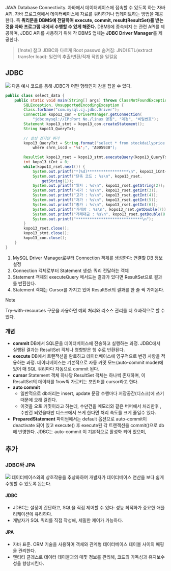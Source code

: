 JAVA Database Connectivity. 자바에서 데이터베이스에 접속할 수 있도록 하는 자바 API. 자바 프로그램에서 데이터베이스에 자료를 쿼리하거나 업데이트하는 방법을 제공한다. 즉 **쿼리문을 DBMS예 전달하여 execute, commit, result(ResultSet)를 받는 것을 자바 프로그램 내에서 수행할 수 있게 해준다.** DBMS에 종속되지 는 관련 API를 제공하며, JDBC API를 사용하기 위해 각 DBMS 업체는 **JDBC Driver Manager**를 제공한다.
> [!note] 참고
> JDBC와 다르게 Root passwd 숨겨짐: JNDI
> ETL(extract transfer load): 일련의 추출/변환/적재 작업을 일컬음
## JDBC
![](https://onedrive.live.com/embed?resid=C4F97B3B64AE3E7A%217894&authkey=%21AEDACF3f_N-WYJw&width=800&height=362)
다음 예시 코드를 통해 JDBC가 어떤 형태인지 감을 잡을 수 있다.
```java
public class select_data {
	public static void main(String[] args) throws ClassNotFoundException, 
		SQLException, UnsupportedEncodingException {
		Class.forName("com.mysql.cj.jdbc.Driver");
		Connection kopo13_con = DriverManager.getConnection(
			"jdbc:mysql://IP:Port No./linux 명칭", "계정", "비밀번호");
		Statement kopo13_stmt = kopo13_con.createStatement();
		String kopo13_QueryTxt;
		
		// 삼성 전자만 쿼리
		kopo13_QueryTxt = String.format("select * from stockdailyprice 
			where shrn_iscd = '%s';", "A005930");
		
		ResultSet kopo13_rset = kopo13_stmt.executeQuery(kopo13_QueryTxt);
		int kopo13_iCnt = 0;
		while(kopo13_rset.next()) {
			System.out.printf("*(%d)******************\n", kopo13_iCnt++);
			System.out.printf("단축 코드 : %s\n", kopo13_rset.
				getString(1));
			System.out.printf("일자 : %s\n", kopo13_rset.getString(2));
			System.out.printf("시가 : %s\n", kopo13_rset.getInt(3));
			System.out.printf("고가 : %s\n", kopo13_rset.getInt(4));
			System.out.printf("저가 : %s\n", kopo13_rset.getInt(5));
			System.out.printf("종가 : %s\n", kopo13_rset.getInt(6));
			System.out.printf("거래량 : %s\n", kopo13_rset.getDouble(7));
			System.out.printf("거래대금 : %s\n", kopo13_rset.getDouble(8));
			System.out.printf("*****************************\n");
		}
		kopo13_rset.close();
		kopo13_stmt.close();
		kopo13_con.close();
	}
}
```
1. MySQL Driver Manager로부터 Connection 객체를 생성한다: 연결할 DB 정보 설정
2. Connection 객체로부터 Statement 생성: 쿼리 전달하는 객체
3. Statement 객체의 executeQuery 메서드는 결과가 있다면 ResultSet으로 결과를 반환한다.
4. Statement 객체는 Cursor를 가지고 있어 ResultSet의 결과를 한 줄 씩 가져온다.
> [!Note]
> Try-with-resources 구문을 사용하면 예외 처리와 리소스 관리를 더 효과적으로 할 수 있다.
### 개념
- **commit**
	DB에서 SQL문을 데이터베이스에 전송하고 실행하는 과정. JDBC에서 실행된 결과는 ResultSet 객체나 영향받은 행 수로 반환된다.
- **execute**
	DB에서 트랜잭션을 완료하고 데이터베이스에 영구적으로 변경 사항을 적용하는 과정. 데이터베이스는 기본적으로 자동 커밋 모드(auto-commit mode)에 있어 매 SQL 쿼리마다 자동으로 commit 된다.
- **cursor**
	Statement 객체 하나당 ResultSet 객체는 하나씩 존재하며, 이 ResultSet의 데이터를 1row씩 가르키는 포인터를 cursor라고 한다.
- **auto commit**
	- 일반적으로 db처리는 insert, update 문장 수행마다 저장공간(디스크)에 쓰기 때문에 오래 걸린다.
	- 이것을 오토 커밋이라고 하는데, 수만건을 메모리와 같은 버퍼에서 처리한후 , 수만건 되었을때만 디스크에서 쓰게 한다면 처리 속도를 크게 줄일수 있다.
- **PreparedStatement**
	파이썬에서는 default 옵션으로 auto-commit이 deactivate 되어 있고 execute() 후 execute된 각 트랜잭션을 commit()으로 db에 반영한다. JDBC는 auto-commit 이 기본적으로 활성화 되어 있으며, 
## 추가
### JDBC와 JPA
![](https://www.youtube.com/watch?v=Ppqc3qN75EE)
데이터베이스와의 상호작용을 추상화하여 개발자가 데이터베이스 연산을 보다 쉽게 수행할 수 있도록 돕는다.
#### JDBC
- JDBC는 설정이 간단하고, SQL을 직접 제어할 수 있다: 성능 최적화가 중요한 애플리케이션에 유리하다.
- 개발자가 SQL 쿼리를 직접 작성해, 세밀한 제어가 가능하다.
#### JPA
- 자바 표준. ORM 기술을 사용하여 객체와 관계형 데이터베이스 테이블 사이의 매핑을 관리한다.
- 엔티티 클래스로 데이터 테이블과의 매핓 정보를 관리해, 코드의 가독성과 유지보수성을 향상시킨다.